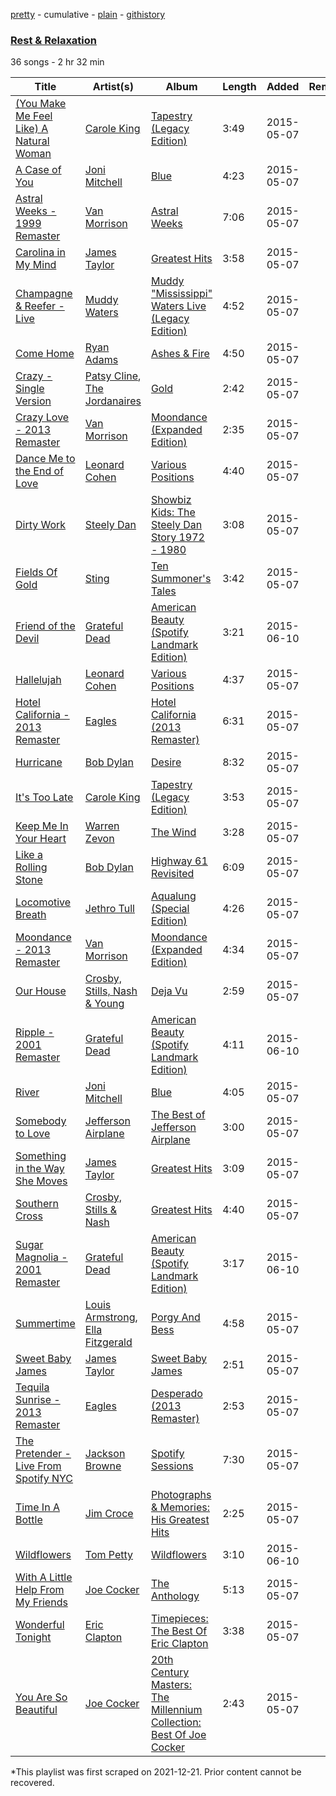 [pretty](/playlists/pretty/1uIp2WHCf6ODHxHRPmjWG5.md) - cumulative - [plain](/playlists/plain/1uIp2WHCf6ODHxHRPmjWG5) - [githistory](https://github.githistory.xyz/mackorone/spotify-playlist-archive/blob/main/playlists/plain/1uIp2WHCf6ODHxHRPmjWG5)

### [Rest & Relaxation](https://open.spotify.com/playlist/1uIp2WHCf6ODHxHRPmjWG5)

> 

36 songs - 2 hr 32 min

| Title | Artist(s) | Album | Length | Added | Removed |
|---|---|---|---|---|---|
| [\(You Make Me Feel Like\) A Natural Woman](https://open.spotify.com/track/3q4XBf0SE8hazRFCxuy6Mm) | [Carole King](https://open.spotify.com/artist/319yZVtYM9MBGqmSQnMyY6) | [Tapestry \(Legacy Edition\)](https://open.spotify.com/album/7kLLC7CN8oxt0HgP2a051K) | 3:49 | 2015-05-07 |  |
| [A Case of You](https://open.spotify.com/track/7shVwhUdVbHpykOfbzvDc1) | [Joni Mitchell](https://open.spotify.com/artist/5hW4L92KnC6dX9t7tYM4Ve) | [Blue](https://open.spotify.com/album/1vz94WpXDVYIEGja8cjFNa) | 4:23 | 2015-05-07 |  |
| [Astral Weeks \- 1999 Remaster](https://open.spotify.com/track/0vz4iTEfsp2lunsRJeMzjj) | [Van Morrison](https://open.spotify.com/artist/44NX2ffIYHr6D4n7RaZF7A) | [Astral Weeks](https://open.spotify.com/album/4pG3bKkbmReDt5QTDn3JDz) | 7:06 | 2015-05-07 |  |
| [Carolina in My Mind](https://open.spotify.com/track/2T5Ch09nefwckOu5NQvjIk) | [James Taylor](https://open.spotify.com/artist/0vn7UBvSQECKJm2817Yf1P) | [Greatest Hits](https://open.spotify.com/album/2L4U4JjEADYaVltkvDrkCC) | 3:58 | 2015-05-07 |  |
| [Champagne & Reefer \- Live](https://open.spotify.com/track/2PatEYrrVBNx5LPjTL2ruP) | [Muddy Waters](https://open.spotify.com/artist/4y6J8jwRAwO4dssiSmN91R) | [Muddy "Mississippi" Waters Live \(Legacy Edition\)](https://open.spotify.com/album/7Dy6z1nWHNIF2IKCARP9QN) | 4:52 | 2015-05-07 |  |
| [Come Home](https://open.spotify.com/track/5E3dWAE4eAXFFE7uyFii66) | [Ryan Adams](https://open.spotify.com/artist/2qc41rNTtdLK0tV3mJn2Pm) | [Ashes & Fire](https://open.spotify.com/album/6embeY4aFzhjb25UbR8RU6) | 4:50 | 2015-05-07 |  |
| [Crazy \- Single Version](https://open.spotify.com/track/4DuBNU1r50XEv4dvsrQcpY) | [Patsy Cline](https://open.spotify.com/artist/7dNsHhGeGU5MV01r06O8gK), [The Jordanaires](https://open.spotify.com/artist/6CXezToiGS8K6jr9kr8Muv) | [Gold](https://open.spotify.com/album/3kwl00I9hJSfwfWc4T3NAx) | 2:42 | 2015-05-07 |  |
| [Crazy Love \- 2013 Remaster](https://open.spotify.com/track/2hjAc6x8EoSLhGxRNg8KEw) | [Van Morrison](https://open.spotify.com/artist/44NX2ffIYHr6D4n7RaZF7A) | [Moondance \(Expanded Edition\)](https://open.spotify.com/album/6yNYC35npMBHbxG0Vle83O) | 2:35 | 2015-05-07 |  |
| [Dance Me to the End of Love](https://open.spotify.com/track/3mFzIFFFmEXTQs6BDAK2ZZ) | [Leonard Cohen](https://open.spotify.com/artist/5l8VQNuIg0turYE1VtM9zV) | [Various Positions](https://open.spotify.com/album/6I58qJMqZHhb8jtNT3CuJB) | 4:40 | 2015-05-07 |  |
| [Dirty Work](https://open.spotify.com/track/1wAcMGaRnOYAoalImwU10n) | [Steely Dan](https://open.spotify.com/artist/6P7H3ai06vU1sGvdpBwDmE) | [Showbiz Kids: The Steely Dan Story 1972 \- 1980](https://open.spotify.com/album/13uQy10krUEHsHAh42gvFP) | 3:08 | 2015-05-07 |  |
| [Fields Of Gold](https://open.spotify.com/track/5Y9Hqg5Z3EHUDDwd54FDQb) | [Sting](https://open.spotify.com/artist/0Ty63ceoRnnJKVEYP0VQpk) | [Ten Summoner's Tales](https://open.spotify.com/album/4Bi4yzmfOupSFm2gl2jeaQ) | 3:42 | 2015-05-07 |  |
| [Friend of the Devil](https://open.spotify.com/track/2JVF1AIbSudkuiNEHIg7uG) | [Grateful Dead](https://open.spotify.com/artist/4TMHGUX5WI7OOm53PqSDAT) | [American Beauty \(Spotify Landmark Edition\)](https://open.spotify.com/album/4qNtuaVC2zN5HxJry0nnZF) | 3:21 | 2015-06-10 |  |
| [Hallelujah](https://open.spotify.com/track/7yzbimr8WVyAtBX3Eg6UL9) | [Leonard Cohen](https://open.spotify.com/artist/5l8VQNuIg0turYE1VtM9zV) | [Various Positions](https://open.spotify.com/album/6I58qJMqZHhb8jtNT3CuJB) | 4:37 | 2015-05-07 |  |
| [Hotel California \- 2013 Remaster](https://open.spotify.com/track/40riOy7x9W7GXjyGp4pjAv) | [Eagles](https://open.spotify.com/artist/0ECwFtbIWEVNwjlrfc6xoL) | [Hotel California \(2013 Remaster\)](https://open.spotify.com/album/2widuo17g5CEC66IbzveRu) | 6:31 | 2015-05-07 |  |
| [Hurricane](https://open.spotify.com/track/1lqMLr9Wj7SM2F9AikGcxN) | [Bob Dylan](https://open.spotify.com/artist/74ASZWbe4lXaubB36ztrGX) | [Desire](https://open.spotify.com/album/1T8usYsiGEMPMQOLFgJEbE) | 8:32 | 2015-05-07 |  |
| [It's Too Late](https://open.spotify.com/track/66KgSwQE4UmJttgfYiaR5I) | [Carole King](https://open.spotify.com/artist/319yZVtYM9MBGqmSQnMyY6) | [Tapestry \(Legacy Edition\)](https://open.spotify.com/album/7kLLC7CN8oxt0HgP2a051K) | 3:53 | 2015-05-07 |  |
| [Keep Me In Your Heart](https://open.spotify.com/track/503cSxRQIR5PA7RYgfIbu7) | [Warren Zevon](https://open.spotify.com/artist/3mY9Ii0cL5SQxpOTAm8SHx) | [The Wind](https://open.spotify.com/album/42Y1GJ7r51YFRC6372R8En) | 3:28 | 2015-05-07 |  |
| [Like a Rolling Stone](https://open.spotify.com/track/3AhXZa8sUQht0UEdBJgpGc) | [Bob Dylan](https://open.spotify.com/artist/74ASZWbe4lXaubB36ztrGX) | [Highway 61 Revisited](https://open.spotify.com/album/6YabPKtZAjxwyWbuO9p4ZD) | 6:09 | 2015-05-07 |  |
| [Locomotive Breath](https://open.spotify.com/track/0MYNeFsKpzBHwrJGfWZysV) | [Jethro Tull](https://open.spotify.com/artist/6w6z8m4WXX7Tub4Rb6Lu7R) | [Aqualung \(Special Edition\)](https://open.spotify.com/album/0NGM3Ftwjw0dLNpAowmz3x) | 4:26 | 2015-05-07 |  |
| [Moondance \- 2013 Remaster](https://open.spotify.com/track/47v9FLEUlBYCgxjXs1bvWo) | [Van Morrison](https://open.spotify.com/artist/44NX2ffIYHr6D4n7RaZF7A) | [Moondance \(Expanded Edition\)](https://open.spotify.com/album/6yNYC35npMBHbxG0Vle83O) | 4:34 | 2015-05-07 |  |
| [Our House](https://open.spotify.com/track/2hitsKa8SthKhRJBXUHbIv) | [Crosby, Stills, Nash & Young](https://open.spotify.com/artist/1CYsQCypByMVgnv17qsSbQ) | [Deja Vu](https://open.spotify.com/album/5bHkK1X4WEOzNvRhehvOcb) | 2:59 | 2015-05-07 |  |
| [Ripple \- 2001 Remaster](https://open.spotify.com/track/6vc5r6jFV5yNtV3HzKoyYk) | [Grateful Dead](https://open.spotify.com/artist/4TMHGUX5WI7OOm53PqSDAT) | [American Beauty \(Spotify Landmark Edition\)](https://open.spotify.com/album/4qNtuaVC2zN5HxJry0nnZF) | 4:11 | 2015-06-10 |  |
| [River](https://open.spotify.com/track/0DAmSYQW9kq9gQNDI002KP) | [Joni Mitchell](https://open.spotify.com/artist/5hW4L92KnC6dX9t7tYM4Ve) | [Blue](https://open.spotify.com/album/1vz94WpXDVYIEGja8cjFNa) | 4:05 | 2015-05-07 |  |
| [Somebody to Love](https://open.spotify.com/track/5q3qYTQHiWceu6zZNZR01I) | [Jefferson Airplane](https://open.spotify.com/artist/2qFr8w5sWUITRlzZ9kZotF) | [The Best of Jefferson Airplane](https://open.spotify.com/album/3BJTPCYvMDeeOrjy2YYVhT) | 3:00 | 2015-05-07 |  |
| [Something in the Way She Moves](https://open.spotify.com/track/69foTA1ElY03DJQb7bbA0e) | [James Taylor](https://open.spotify.com/artist/0vn7UBvSQECKJm2817Yf1P) | [Greatest Hits](https://open.spotify.com/album/2L4U4JjEADYaVltkvDrkCC) | 3:09 | 2015-05-07 |  |
| [Southern Cross](https://open.spotify.com/track/4k1YrSM0KCb5LepafCrW5K) | [Crosby, Stills & Nash](https://open.spotify.com/artist/2pdvghEHZJtgSXZ7cvNLou) | [Greatest Hits](https://open.spotify.com/album/5hVTcLOMdF852hzUu7HUCY) | 4:40 | 2015-05-07 |  |
| [Sugar Magnolia \- 2001 Remaster](https://open.spotify.com/track/2uU1qwzeUGFrOK7NkWWdn5) | [Grateful Dead](https://open.spotify.com/artist/4TMHGUX5WI7OOm53PqSDAT) | [American Beauty \(Spotify Landmark Edition\)](https://open.spotify.com/album/4qNtuaVC2zN5HxJry0nnZF) | 3:17 | 2015-06-10 |  |
| [Summertime](https://open.spotify.com/track/7LHdSTKBYwB4GuiDwgsHri) | [Louis Armstrong](https://open.spotify.com/artist/19eLuQmk9aCobbVDHc6eek), [Ella Fitzgerald](https://open.spotify.com/artist/5V0MlUE1Bft0mbLlND7FJz) | [Porgy And Bess](https://open.spotify.com/album/2yK1Gnte2ZIqHXfSBIVrgN) | 4:58 | 2015-05-07 |  |
| [Sweet Baby James](https://open.spotify.com/track/47cdhtxTfp7WvUbDpDeYa2) | [James Taylor](https://open.spotify.com/artist/0vn7UBvSQECKJm2817Yf1P) | [Sweet Baby James](https://open.spotify.com/album/2NEQ5Q4sBbUHVVx3Wf8TEZ) | 2:51 | 2015-05-07 |  |
| [Tequila Sunrise \- 2013 Remaster](https://open.spotify.com/track/1WYokrkFOb9TFVuTrmxTTt) | [Eagles](https://open.spotify.com/artist/0ECwFtbIWEVNwjlrfc6xoL) | [Desperado \(2013 Remaster\)](https://open.spotify.com/album/09WBxbis5Sixt01FVMs8UM) | 2:53 | 2015-05-07 |  |
| [The Pretender \- Live From Spotify NYC](https://open.spotify.com/track/1YETrKQObJu87zx3BtT6Zd) | [Jackson Browne](https://open.spotify.com/artist/5lkiCO9UQ8B23dZ1o0UV4m) | [Spotify Sessions](https://open.spotify.com/album/4uT1EEYffapC0OFhc8Bmwr) | 7:30 | 2015-05-07 |  |
| [Time In A Bottle](https://open.spotify.com/track/12PlslqAWQUtiLoObNaj8a) | [Jim Croce](https://open.spotify.com/artist/1R6Hx1tJ2VOUyodEpC12xM) | [Photographs & Memories: His Greatest Hits](https://open.spotify.com/album/5M1LRjo6pwaxEBuu7Dbvjb) | 2:25 | 2015-05-07 |  |
| [Wildflowers](https://open.spotify.com/track/2Pr1nZpt8A8WP7QYpyq6L3) | [Tom Petty](https://open.spotify.com/artist/2UZMlIwnkgAEDBsw1Rejkn) | [Wildflowers](https://open.spotify.com/album/3ZGUBwDiY5HPOcWv4SBPQg) | 3:10 | 2015-06-10 |  |
| [With A Little Help From My Friends](https://open.spotify.com/track/6wEFAhLjqpt1xWfkZSieRd) | [Joe Cocker](https://open.spotify.com/artist/3pFCERyEiP5xeN2EsPXhjI) | [The Anthology](https://open.spotify.com/album/7tNkiYXv3W2Sv132IuL6zH) | 5:13 | 2015-05-07 |  |
| [Wonderful Tonight](https://open.spotify.com/track/2uisasUp51sEogjSx91Qsy) | [Eric Clapton](https://open.spotify.com/artist/6PAt558ZEZl0DmdXlnjMgD) | [Timepieces: The Best Of Eric Clapton](https://open.spotify.com/album/14U6PjRvKIkqLHouyYzdYR) | 3:38 | 2015-05-07 |  |
| [You Are So Beautiful](https://open.spotify.com/track/62YYgRJArxcg2Gylt2nIvz) | [Joe Cocker](https://open.spotify.com/artist/3pFCERyEiP5xeN2EsPXhjI) | [20th Century Masters: The Millennium Collection: Best Of Joe Cocker](https://open.spotify.com/album/0d8fuKHR6cFc5cC2piVqQq) | 2:43 | 2015-05-07 |  |

\*This playlist was first scraped on 2021-12-21. Prior content cannot be recovered.

